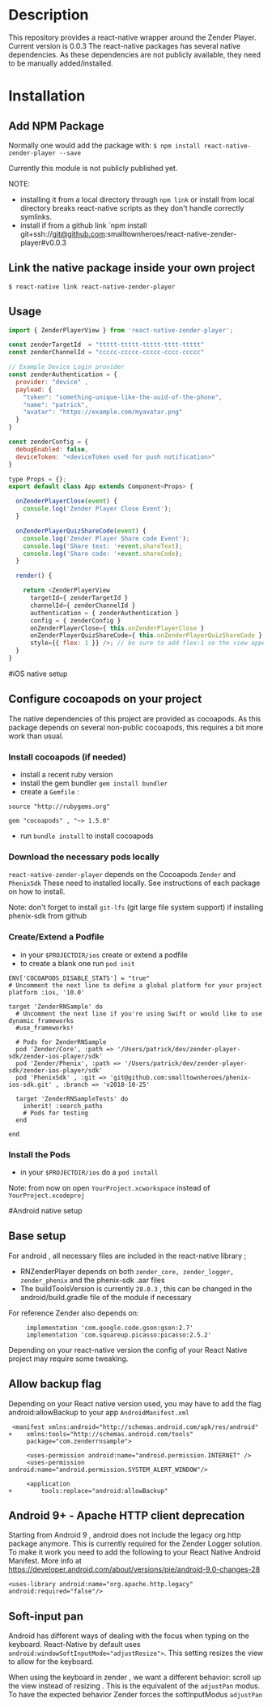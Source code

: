 # Description

This repository provides a react-native wrapper around the Zender Player. Current version is 0.0.3
The react-native packages has several native dependencies. As these dependencies are not publicly available, they need to be manually added/installed.

# Installation
## Add NPM Package
Normally one would add the package with:
`$ npm install react-native-zender-player --save`

Currently this module is not publicly published yet.

NOTE: 
- installing it from a local directory through `npm link` or install from local directory breaks react-native scripts as they don't handle correctly symlinks.
- install if from a github link `npm install git+ssh://git@github.com:smalltownheroes/react-native-zender-player#v0.0.3

## Link the native package inside your own project

`$ react-native link react-native-zender-player`


## Usage
```javascript
import { ZenderPlayerView } from 'react-native-zender-player';

const zenderTargetId  = "ttttt-ttttt-ttttt-tttt-ttttt"
const zenderChannelId = "ccccc-ccccc-ccccc-cccc-ccccc"

// Example Device Login provider
const zenderAuthentication = {
  provider: "device" ,
  payload: {
    "token": "something-unique-like-the-uuid-of-the-phone",
    "name": "patrick",
    "avatar": "https://example.com/myavatar.png"
  }
}

const zenderConfig = {
  debugEnabled: false,
  deviceToken: "<deviceToken used for push notification>"
}

type Props = {};
export default class App extends Component<Props> {

  onZenderPlayerClose(event) {
    console.log('Zender Player Close Event');
  }

  onZenderPlayerQuizShareCode(event) {
    console.log('Zender Player Share code Event');
    console.log('Share text: '+event.shareText);
    console.log('Share code: '+event.shareCode);
  }

  render() {

    return <ZenderPlayerView
      targetId={ zenderTargetId }
      channelId={ zenderChannelId }
      authentication = { zenderAuthentication }
      config = { zenderConfig }
      onZenderPlayerClose={ this.onZenderPlayerClose }
      onZenderPlayerQuizShareCode={ this.onZenderPlayerQuizShareCode }
      style={{ flex: 1 }} />; // be sure to add flex:1 so the view appears full size
  }
}
```


#iOS native setup

## Configure cocoapods on your project
The native dependencies of this project are provided as cocoapods. 
As this package depends on several non-public cocoapods, this requires a bit more work than usual.

### Install cocoapods (if needed)
- install a recent ruby version
- install the gem bundler `gem install bundler`
- create a `Gemfile` :
```
source "http://rubygems.org"

gem "cocoapods" , "~> 1.5.0"
```
- run `bundle install` to install cocoapods

### Download the necessary pods locally
`react-native-zender-player` depends on the Cocoapods `Zender` and `PhenixSdk`
These need to installed locally. See instructions of each package on how to install.

Note: don't forget to install `git-lfs` (git large file system support) if installing phenix-sdk from github

### Create/Extend a Podfile
- in your `$PROJECTDIR/ios` create or extend a podfile
- to create a blank one run `pod init`

```
ENV['COCOAPODS_DISABLE_STATS'] = "true"
# Uncomment the next line to define a global platform for your project
platform :ios, '10.0'

target 'ZenderRNSample' do
  # Uncomment the next line if you're using Swift or would like to use dynamic frameworks
  #use_frameworks!

  # Pods for ZenderRNSample
  pod 'Zender/Core', :path => '/Users/patrick/dev/zender-player-sdk/zender-ios-player/sdk'
  pod 'Zender/Phenix', :path => '/Users/patrick/dev/zender-player-sdk/zender-ios-player/sdk'
  pod 'PhenixSdk' , :git => 'git@github.com:smalltownheroes/phenix-ios-sdk.git' , :branch => 'v2018-10-25'

  target 'ZenderRNSampleTests' do
    inherit! :search_paths
    # Pods for testing
  end

end
```

### Install the Pods
- in your `$PROJECTDIR/ios` do a `pod install`

Note: from now on open `YourProject.xcworkspace` instead of `YourProject.xcodeproj`

#Android native setup
## Base setup
For android , all necessary files are included in the react-native library ; 

- RNZenderPlayer depends on both `zender_core, zender_logger, zender_phenix` and the phenix-sdk .aar files
- The buildToolsVersion is currently `28.0.3` , this can be changed in the android/build.gradle file of the module if necessary

For reference Zender also depends on:
```
     implementation 'com.google.code.gson:gson:2.7'
     implementation 'com.squareup.picasso:picasso:2.5.2'
```

Depending on your react-native version the config of your React Native project may require some tweaking.

## Allow backup flag
Depending on your React native version used, you may have to add the flag android:allowBackup to your app `AndroidManifest.xml`

```
 <manifest xmlns:android="http://schemas.android.com/apk/res/android"
+    xmlns:tools="http://schemas.android.com/tools"
     package="com.zenderrnsample">

     <uses-permission android:name="android.permission.INTERNET" />
     <uses-permission android:name="android.permission.SYSTEM_ALERT_WINDOW"/>

     <application
+        tools:replace="android:allowBackup"

```

## Android 9+ - Apache HTTP client deprecation
Starting from Android 9 , android does not include the legacy org.http package anymore. This is currently required for the Zender Logger solution.
To make it work you need to add the following to your React Native Android Manifest. More info at <https://developer.android.com/about/versions/pie/android-9.0-changes-28>


`<uses-library android:name="org.apache.http.legacy" android:required="false"/>`

## Soft-input pan
Android has different ways of dealing with the focus when typing on the keyboard.
React-Native by default uses `android:windowSoftInputMode="adjustResize">`. This setting resizes the view to allow for the keyboard.

When using the keyboard in zender , we want a different behavior: scroll up the view instead of resizing . This is the equivalent of the `adjustPan` modus.
To have the expected behavior Zender forces the softInputModus `adjustPan`
